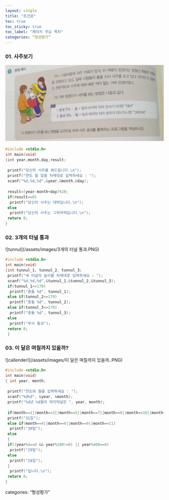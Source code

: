 ```yaml
---
layout: single
title: "조건문" 
toc: true
toc_sticky: true
toc_label: "페이지 주요 목차" 
categories: “형성평가”
--- 
```


### 01. 사주보기
![saju](/assets/images/사주보기.PNG)
~~~c
#include <stdio.h>
int main(void)
{int year,month,day,result;

 printf("당신의 사주를 봐드립니다.\n");
 printf("연도 월 일을 차례대로 입력하세요 : ");
 scanf("%d,%d,%d",&year,&month,&day);

 result=(year-month+day)%10;
 if(result==0)
  printf("당신의 사주는 대박입니다.\n");
 else
  printf("당신의 사주는 그럭저럭입니다.\n");
 return 0;
}
~~~

### 02. 3개의 터널 통과
![tunnul](/assets/images/3개의 터널 통과.PNG)
~~~c
#include <stdio.h>
int main(void)
{int tunnul_1, tunnul_2, tunnul_3;
 printf("세 터널의 높이를 차례대로 입력하세요 : ");
 scanf("%d,%d,%d",&tunnul_1,&tunnul_2,&tunnul_3);
 if(tunnul_1<=170)
  printf("충돌 %d", tunnul_1);
 else if(tunnul_2<=170)
  printf("충돌 %d", tunnul_2);
 else if(tunnul_3<=170)
  printf("충돌 %d", tunnul_3);
 else
  printf("무사 통과");
 return 0;
 }
 ~~~ 
 
### 03. 이 달은 며칠까지 있을까?
![callenderl](/assets/images/이 달은 며칠까지 있을까..PNG)
~~~c
#include <stdio.h>
int main(void)
{ int year, month;

 printf("연도와 월을 입력하세요 : ");
 scanf("%d%d", &year, &month);
 printf("%d년 %d월의 마지막날은 ", year, month);

 if(month==1||month==3||month==5||month==7||month==8||month==10||month==12)
 printf("31일");
 else if(month==4||month==6||month==9||month==11)
  printf("30일");
 else
 {
 if((year%4==0 && year%100!=0) || year%400==0)
  printf("29일");
 else
  printf("28일");
 }
  printf("입니다.\n");
 return 0;
}
~~~

categories: “형성평가”
